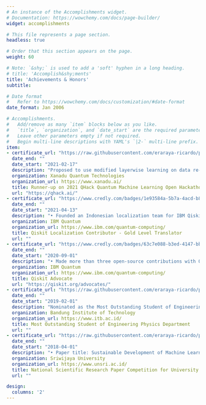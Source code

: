 ```yaml
---
# An instance of the Accomplishments widget.
# Documentation: https://wowchemy.com/docs/page-builder/
widget: accomplishments

# This file represents a page section.
headless: true

# Order that this section appears on the page.
weight: 60

# Note: `&shy;` is used to add a 'soft' hyphen in a long heading.
# title: 'Accomplish&shy;ments'
title: 'Achievements & Honors'
subtitle:

# Date format
#   Refer to https://wowchemy.com/docs/customization/#date-format
date_format: Jan 2006

# Accomplishments.
#   Add/remove as many `item` blocks below as you like.
#   `title`, `organization`, and `date_start` are the required parameters.
#   Leave other parameters empty if not required.
#   Begin multi-line descriptions with YAML's `|2-` multi-line prefix.
item:
- certificate_url: "https://raw.githubusercontent.com/eraraya-ricardo/profile-page/master/assets/certificates/QHack%20Winners%20Entangled_Nets.pdf"
  date_end: ""
  date_start: "2021-02-17"
  description: "Proposed to use modified layerwise learning on data re-uploading classifier to classify events in high-energy physics. Obtained better AUC than previous work. Click [here](https://github.com/eraraya-ricardo/qhack-2021-openproject) for the project page and [here](https://medium.com/xanaduai/qhack-the-quantum-machine-learning-hackathon-7f2cd7348e2b) for the official announcement."
  organization: Xanadu Quantum Technologies
  organization_url: https://www.xanadu.ai/
  title: Runner-up on 2021 QHack Quantum Machine Learning Open Hackathon
  url: "https://qhack.ai/"
- certificate_url: "https://www.credly.com/badges/1e93584a-5b7a-4acd-b847-55a134acfebb?source=linked_in_profile"
  date_end: ""
  date_start: "2021-04-13"
  description: "• Founded an Indonesian localization team for IBM Qiskit Documentation to escalate the importance of quantum computation in Indonesia. We translate the documentation hoping that more people from Indonesia can engage and get interested in quantum computation.<br>• Translated more than 15000 words."
  organization: IBM Quantum
  organization_url: https://www.ibm.com/quantum-computing/
  title: Qiskit Localization Contributor - Gold Level Translator
  url: ""
- certificate_url: "https://www.credly.com/badges/63c7e088-b3ed-4147-bb80-997c372823e6?source=linked_in_profile"
  date_end: ""
  date_start: "2020-09-01"
  description: "• Made more than three open-source contributions with Qiskit.<br>• Passed the Qiskit Advocate test and interview."
  organization: IBM Quantum
  organization_url: https://www.ibm.com/quantum-computing/
  title: Qiskit Advocate
  url: "https://qiskit.org/advocates/"
- certificate_url: "https://raw.githubusercontent.com/eraraya-ricardo/profile-page/master/assets/certificates/mapres-tf-cert.pdf"
  date_end: ""
  date_start: "2019-02-01"
  description: "Nominated as the Most Outstanding Student of Engineering Physics in 2019 by the Rector of Bandung Institute of Technology for excellence in academic and non-academic activities."
  organization: Bandung Institute of Technology
  organization_url: https://www.itb.ac.id/
  title: Most Outstanding Student of Engineering Physics Department
  url: ""
- certificate_url: "https://raw.githubusercontent.com/eraraya-ricardo/profile-page/master/assets/certificates/Sertifikat%20LKTI%20ParTam%20UNSRI.pdf"
  date_end: ""
  date_start: "2018-04-01"
  description: "• Paper title: Sustainable Development of Machine Learning-based Supply Chain System<br>• Proposed a machine learning algorithm to solve supply chain problems in Indonesia to decrease unemployment and poverty."
  organization: Sriwijaya University
  organization_url: https://www.unsri.ac.id/
  title: National Scientific Research Paper Competition for University Students
  url: ""

design:
  columns: '2' 
---
```

